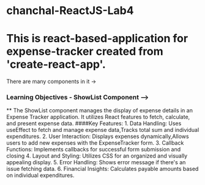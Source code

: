 # chanchal-ReactJS-Lab4
# This is react-based-application for expense-tracker created from 'create-react-app'.
There are many components in it -> 
### Learning Objectives - ShowList Component -->
** The ShowList component manages the display of expense details in an Expense Tracker application. It utilizes React features to fetch, calculate, and present expense data.
####Key Features: 1. Data Handling: Uses useEffect to fetch and manage expense data,Tracks total sum and individual expenditures.
2. User Interaction: Displays expenses dynamically,Allows users to add new expenses with the ExpenseTracker form.
3. Callback Functions: Implements callbacks for successful form submission and closing
4. Layout and Styling: Utilizes CSS for an organized and visually appealing display.
5. Error Handling: Shows error message if there's an issue fetching data.
6. Financial Insights: Calculates payable amounts based on individual expenditures.
